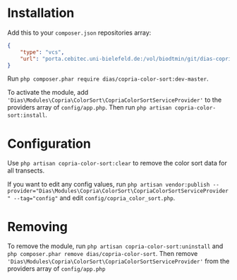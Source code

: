 # Installation

Add this to your `composer.json` repositories array:
```json
{
    "type": "vcs",
    "url": "porta.cebitec.uni-bielefeld.de:/vol/biodtmin/git/dias-copria-color-sort.git"
}
```

Run `php composer.phar require dias/copria-color-sort:dev-master`.

To activate the module, add `'Dias\Modules\Copria\ColorSort\CopriaColorSortServiceProvider'` to the providers array of `config/app.php`. Then run `php artisan copria-color-sort:install`.

# Configuration

Use `php artisan copria-color-sort:clear` to remove the color sort data for all transects.

If you want to edit any config values, run `php artisan vendor:publish --provider="Dias\Modules\Copria\ColorSort\CopriaColorSortServiceProvider" --tag="config"` and edit `config/copria_color_sort.php`.

# Removing

To remove the module, run `php artisan copria-color-sort:uninstall` and `php composer.phar remove dias/copria-color-sort`. Then remove `'Dias\Modules\Copria\ColorSort\CopriaColorSortServiceProvider'` from the providers array of `config/app.php`
